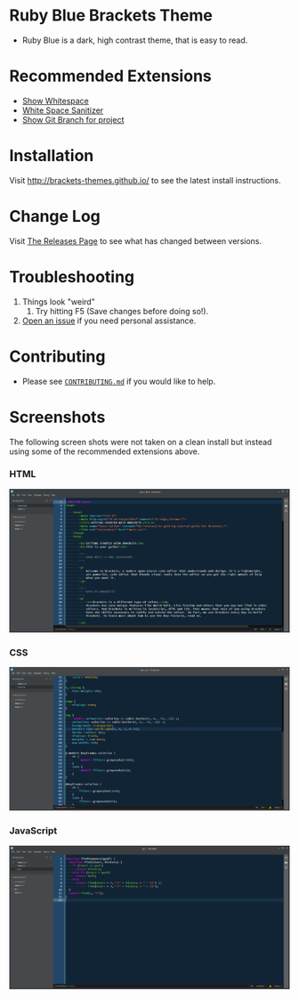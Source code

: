 # Ruby Blue Brackets Theme

* Ruby Blue is a dark, high contrast theme, that is easy to read.

# Recommended Extensions


* [Show Whitespace](https://github.com/DennisKehrig/brackets-show-whitespace)
* [White Space Sanitizer](https://github.com/MiguelCastillo/Brackets-wsSanitizer)
* [Show Git Branch for project](https://github.com/couzteau/brackets-git-info)

# Installation

Visit http://brackets-themes.github.io/ to see the latest install instructions.

# Change Log

Visit [The Releases Page](https://github.com/Brackets-Themes/RubyBlue/releases) to see what has changed between versions.

# Troubleshooting

1. Things look "weird"
    1. Try hitting F5 (Save changes before doing so!).
1. [Open an issue](https://github.com/Brackets-Themes/RubyBlue/issues) if you need personal assistance.


# Contributing

* Please see [`CONTRIBUTING.md`](CONTRIBUTING.md) if you would like to help.

# Screenshots

The following screen shots were not taken on a clean install but instead using some of the recommended extensions above.

### HTML
![RubyBlue html](ss/rb-html.PNG)

### CSS
![RubyBlue css](ss/rb-css.PNG)

### JavaScript
![RubyBlue js](ss/rb-js.PNG)
